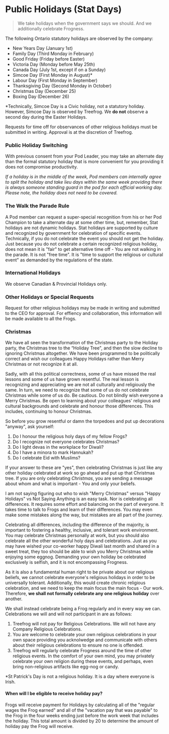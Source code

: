 # Public Holidays (Stat Days)

> We take holidays when the government says we should.
> And we additionally celebrate Frogness.

The following Ontario statutory holidays are observed by the company:

- New Years Day (January 1st)
- Family Day (Third Monday in February)
- Good Friday (Friday before Easter)
- Victoria Day (Monday before May 25th)
- Canada Day (July 1st, except if on a Sunday)
- Simcoe Day (First Monday in August)*
- Labour Day (First Monday in September)
- Thanksgiving Day (Second Monday in October)
- Christmas Day (December 25)
- Boxing Day (December 26)

*Technically, Simcoe Day is a Civic holiday, not a statutory holiday. However, Simcoe Day is observed by Treefrog. We **do not** observe a second day during the Easter Holidays.

Requests for time off for observances of other religious holidays must be submitted in writing. Approval is at the discretion of Treefrog.

### Public Holiday Switching

With previous consent from your Pod Leader, you may take an alternate day than the formal statutory holiday that is more convenient for you providing it does not compromise productivity.

*If a holiday is in the middle of the week, Pod members can internally agree to split the holiday and take lieu days within the same week providing there is always someone standing guard in the pod for each official working day. Please note, the holiday does not need to be covered.*

### The Walk the Parade Rule

A Pod member can request a super-special recognition from his or her Pod Champion to take a alternate day at some other time, but, remember, Stat holidays are not dynamic holidays. Stat holidays are supported by culture and recognized by government for celebration of specific events. Technically, if you do not celebrate the event you should not get the holiday. Just because you do not celebrate a certain recognized religious holiday, does not mean it is "fair" to get alternative time off - You are not walking in the parade. It is not "free time". It is "time to support the religious or cultural event" as demanded by the regulations of the state.

### International Holidays

We observe Canadian & Provincial Holidays only.

### Other Holidays or Special Requests

Request for other religious holidays may be made in writing and submitted to the CEO for approval. For effiency and collaboration, this information will be made available to all the Frogs.

### Christmas

We have all seen the transformation of the Christmas party to the Holiday party, the Christmas tree to the “Holiday Tree", and then the slow decline to ignoring Christmas altogether. We have been programmed to be politically correct and wish our colleagues Happy Holidays rather than Merry Christmas or not recognize it at all.

Sadly, with all this political correctness, some of us have missed the real lessons and some of us have grown resentful. The real lesson is recognizing and appreciating we are not all culturally and religiously the same. In turn, we need to recognize that some of us do not celebrate Christmas while some of us do. Be cautious. Do not blindly wish everyone a Merry Christmas. Be open to learning about your colleagues' religious and cultural backgrounds and celebrate and honour those differences.  This includes, continuing to honour Christmas.

So before you grow resentful or damn the torpedoes and put up decorations "anyway", ask yourself:

1. Do I honour the religious holy days of my fellow Frogs?
2. Do I recognize not everyone celebrates Christmas?
3. Do I light devas in the workplace for Diwali?
4. Do I have a minora to mark Hannukah?
5. Do I celebrate Eid with Muslims?

If your answer to these are "yes", then celebrating Christmas is just like any other holiday celebrated at work so go ahead and put up that Christmas tree. If you are only celebrating *Christmas*, you are sending a message about whom and what is important - You and only your beliefs.

I am not saying figuring out who to wish "Merry Christmas" versus "Happy Holidays" vs Not Saying Anything is an easy task. Nor is celebrating all differences. It requires some effort and balancing on the part of everyone. It takes time to talk to Frogs and learn of their differences. You may even make some mistakes along the way, but mistakes are all part of the journey.

Celebrating all differences, including the difference of the majority, is important to fostering a healthy, inclusive, and tolerant work environment. You may celebrate Christmas personally at work, but you should also celebrate all the other wonderful holy days and celebrations. Just as you may have wished your co-worker happy Diwali last month and shared in a sweet treat, they too should be able to wish you Merry Christmas while enjoying some eggnog. Demanding your own holiday be celebrated exclusively is selfish, and it is not encompassing Frogness.

As it is also a fundamental human right to be private about our religious beliefs, we cannot celebrate everyone's religious holidays in order to be universally tolerant. Additionally, this would create chronic religious celebration, and we need to keep the main focus the main focus - Our work. Therefore, **we shall not formally celebrate any one religious holiday** over another.

We shall instead celebrate being a Frog regularly and in every way we can. 
Celebrations we will and will not participant in are as follows: 

1. Treefrog will not pay for Religious Celebrations. We will not have any Company Religious Celebrations.
2. You are welcome to celebrate your own religious celebrations in your own space providing you acknolwedge and communicate with others about their religious celebrations to ensure no one is offended.
3. Treefrog will regularly celebrate Frogness around the time of other religious events. In the comfort of your own mind, you may privately celebrate your own religion during these events, and perhaps, even bring non-religious artifacts like egg-nog or candy.

*St Patrick's Day is not a religious holiday. It is a day where everyone is Irish.

#### When will I be eligible to receive holiday pay?

Frogs will receive payment for Holidays by calculating all of the "regular wages the Frog earned" and all of the "vacation pay that was payable" to the Frog in the four weeks ending just before the work week that includes the holiday. This total amount is divided by 20 to determine the amount of holiday pay the Frog will receive.






